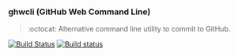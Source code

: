 ### ghwcli (GitHub Web Command Line)
> :octocat: Alternative command line utility to commit to GitHub.

[![Build Status](https://travis-ci.org/stpettersens/ghwcli.png?branch=master)](https://travis-ci.org/stpettersens/ghwcli)
[![Build status](https://ci.appveyor.com/api/projects/status/qn7vnrn7vaqper4b?svg=true)](https://ci.appveyor.com/project/stpettersens/ghwcli)
